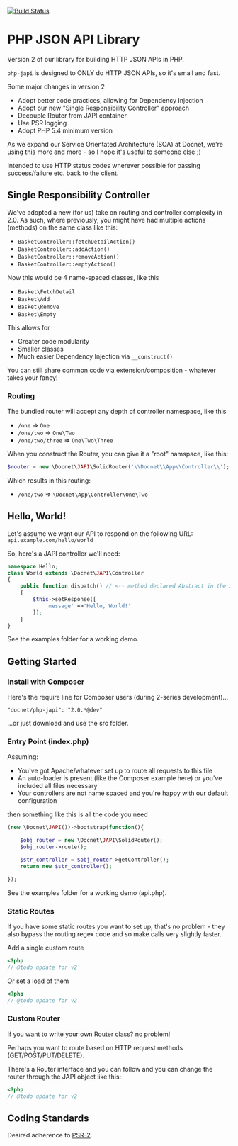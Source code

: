 [![Build Status](https://api.travis-ci.org/DocnetUK/php-japi.svg?branch=2.0)](https://travis-ci.org/DocnetUK/php-japi)

# PHP JSON API Library #

Version 2 of our library for building HTTP JSON APIs in PHP.

`php-japi` is designed to ONLY do HTTP JSON APIs, so it's small and fast.

Some major changes in version 2
- Adopt better code practices, allowing for Dependency Injection
- Adopt our new "Single Responsibility Controller" approach
- Decouple Router from JAPI container
- Use PSR logging
- Adopt PHP 5.4 minimum version

As we expand our Service Orientated Architecture (SOA) at Docnet, we're using this more and more - so I hope it's useful
to someone else ;)

Intended to use HTTP status codes wherever possible for passing success/failure etc. back to the client.

## Single Responsibility Controller ##

We've adopted a new (for us) take on routing and controller complexity in 2.0. As such, where previously, you might have 
had multiple actions (methods) on the same class like this:

- `BasketController::fetchDetailAction()`
- `BasketController::addAction()`
- `BasketController::removeAction()`
- `BasketController::emptyAction()`

Now this would be 4 name-spaced classes, like this

- `Basket\FetchDetail`
- `Basket\Add`
- `Basket\Remove`
- `Basket\Empty`

This allows for 
- Greater code modularity
- Smaller classes
- Much easier Dependency Injection via `__construct()`

You can still share common code via extension/composition - whatever takes your fancy!

### Routing ###

The bundled router will accept any depth of controller namespace, like this

- `/one` => `One`
- `/one/two` => `One\Two`
- `/one/two/three` => `One\Two\Three`

When you construct the Router, you can give it a "root" namspace, like this:

```php
$router = new \Docnet\JAPI\SolidRouter('\\Docnet\\App\\Controller\\');
```

Which results in this routing:

- `/one/two` => `\Docnet\App\Controller\One\Two`

## Hello, World! ##

Let's assume we want our API to respond on the following URL: `api.example.com/hello/world`

So, here's a JAPI controller we'll need:

```php
namespace Hello;
class World extends \Docnet\JAPI\Controller
{
    public function dispatch() // <-- method declared Abstract in the JAPI Controller
    {
        $this->setResponse([
            'message' =>'Hello, World!'
        ]);
    }
}
```

See the examples folder for a working demo.

## Getting Started ##

### Install with Composer ###

Here's the require line for Composer users (during 2-series development)...

`"docnet/php-japi": "2.0.*@dev"`

...or just download and use the src folder.

### Entry Point (index.php) ###

Assuming:

- You've got Apache/whatever set up to route all requests to this file
- An auto-loader is present (like the Composer example here) or you've included all files necessary
- Your controllers are not name spaced and you're happy with our default configuration

then something like this is all the code you need

```php
(new \Docnet\JAPI())->bootstrap(function(){

    $obj_router = new \Docnet\JAPI\SolidRouter();
    $obj_router->route();

    $str_controller = $obj_router->getController();
    return new $str_controller();

});
```

See the examples folder for a working demo (api.php).

### Static Routes ###

If you have some static routes you want to set up, that's no problem - they also bypass the routing regex code
and so make calls very slightly faster.

Add a single custom route

```php
<?php
// @todo update for v2
```

Or set a load of them

```php
<?php
// @todo update for v2
```

### Custom Router ###

If you want to write your own Router class? no problem!

Perhaps you want to route based on HTTP request methods (GET/POST/PUT/DELETE).

There's a Router interface and you can follow and you can change the router through the JAPI object like this:

```php
<?php
// @todo update for v2
```

## Coding Standards ##

Desired adherence to [PSR-2](https://github.com/php-fig/fig-standards/blob/master/accepted/PSR-2-coding-style-guide.md).
